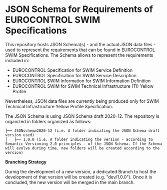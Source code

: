 # JSON Schema for Requirements of EUROCONTROL SWIM Specifications
This repository hosts JSON Schema(s) - and the actual JSON data files - used to represent the requirements that can be found in EUROCONTROL SWIM Specifications.
The Schema allows to represent the requirements included in:
 - EUROCONTROL Specification for SWIM Service Definition
 - EUROCONTROL Specification for SWIM Service Description
 - EUROCONTROL SWIM Information for SWIM Information Definition
 - EUROCONTROL SWIM for SWIM Technical Infrastructure (TI) Yellow Profile

Nevertheless, JSON data files are currently being produced only for SWIM Technical Infrastructure Yellow Profile Specification.  

The JSON Schema is using JSON Schema draft 2020-12.
The repository is organized in folders organized as follows:
```
├── JSONschema2020-12 (i.e. A folder indicating the JSON Schema draft version used)
│   ├── 1.0.0 (i.e. A folder indicating the version - according to Semantic Versioning 2.0 principles - of the JSON Schema. If the Schema will evolve during time, new folders will be created according to the version)
```
**Branching Strategy**

During the development of a new version, a dedicated Branch to host the development of that version will be created (e.g. "dev/1.0.0"). Once it is concluded, the new version will be merged in the main branch. 
